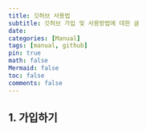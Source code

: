 ```yaml
---
title: 깃허브 사용법
subtitle: 깃허브 가입 및 사용방법에 대한 글
date: 
categories: [Manual]
tags: [manual, github]
pin: true
math: false
Mermaid: false
toc: false
comments: false
---
```


## __1. 가입하기__

